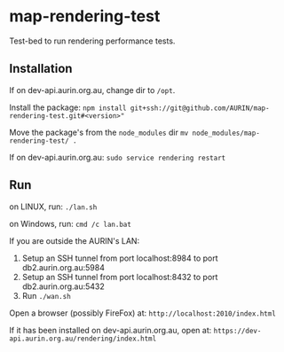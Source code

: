 map-rendering-test
=========================

Test-bed to run rendering performance tests.

## Installation

If on dev-api.aurin.org.au, change dir to `/opt`.

Install the package:
`npm install git+ssh://git@github.com/AURIN/map-rendering-test.git#<version>"`

Move the package's from the `node_modules` dir
`mv node_modules/map-rendering-test/ .`

If on dev-api.aurin.org.au:
`sudo service rendering restart`


## Run

on LINUX, run: `./lan.sh`

on Windows, run: `cmd /c lan.bat`

If you are outside the AURIN's LAN:
1) Setup an SSH tunnel from port localhost:8984 to port db2.aurin.org.au:5984
2) Setup an SSH tunnel from port localhost:8432 to port db2.aurin.org.au:5432
3) Run `./wan.sh`

Open a browser (possibly FireFox) at:
`http://localhost:2010/index.html`

If it has been installed on dev-api.aurin.org.au, open at:
`https://dev-api.aurin.org.au/rendering/index.html`
   